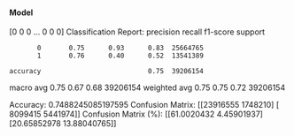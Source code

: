 #### Model
[0 0 0 ... 0 0 0]
Classification Report:
              precision    recall  f1-score   support

           0       0.75      0.93      0.83  25664765
           1       0.76      0.40      0.52  13541389

    accuracy                           0.75  39206154
   macro avg       0.75      0.67      0.68  39206154
weighted avg       0.75      0.75      0.72  39206154

Accuracy: 0.7488245085197595
Confusion Matrix:
[[23916555  1748210]
 [ 8099415  5441974]]
Confusion Matrix (%):
[[61.0020432   4.45901937]
 [20.65852978 13.88040765]]
